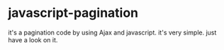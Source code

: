 # javascript-pagination
it's a pagination code by using Ajax and javascript. it's very simple. just have a look on it.
